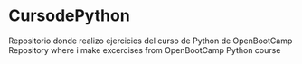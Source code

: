 # CursodePython
Repositorio donde realizo ejercicios del curso de Python de OpenBootCamp
Repository where i make excercises from OpenBootCamp Python course
